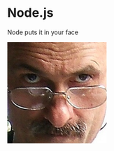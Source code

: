 # Node.js #

Node puts it in your face

<div class="center">
<img src="images/waiter_close.jpg" style="width:45%"/>
</div>